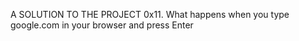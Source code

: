 A SOLUTION TO THE PROJECT 0x11. What happens when you type google.com in your browser and press Enter
